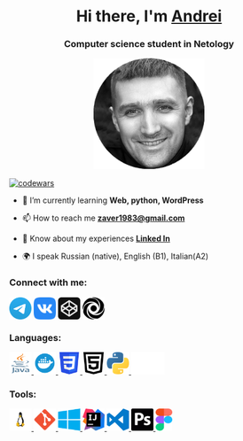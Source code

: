 <h1 align="center">Hi there, I'm <a href="https://github.com/ZavyalovAndrei/" target="_blank">Andrei</a> </h1>
<h3 align="center">Computer science student in Netology</h3>
<p align="center">
<img src="https://raw.githubusercontent.com/ZavyalovAndrei/AboutMyself/main/Images/Photo.png" alt="Photo" height="200" width="200" />
</p>

[![codewars](https://www.codewars.com/users/ZavyalovAndrei/badges/small)](https://www.codewars.com/users/ZavyalovAndrei)

- 🌱 I’m currently learning **Web, python, WordPress**

- 📫 How to reach me **zaver1983@gmail.com**

- 📄 Know about my experiences [**Linked In**](https://linkedin.com/in/андрей-завьялов-b706a925a)

- 🌍 I speak Russian (native), English (B1), Italian(A2)

### Connect with me:

<p align="left">
<a href="https://https://t.me/AndreiZavialov" target="blank"><img align="center" src="https://raw.githubusercontent.com/ZavyalovAndrei/AboutMyself/14da197a952f75f87e04aa37d86304ae228384de/Images/Telegram.svg" alt="Telegram" height="40" width="40" /></a>
<a href="https://vk.com/azavyalov83" target="blank"><img align="center" src="https://raw.githubusercontent.com/ZavyalovAndrei/AboutMyself/eefaf1664217fa5db2905c027cf7f7fc0e5ec951/Images/vk.svg" alt="VK" height="40" width="40" /></a>
<a href="https://codepen.io/Zaver666" target="blank"><img align="center" src="https://raw.githubusercontent.com/ZavyalovAndrei/AboutMyself/14da197a952f75f87e04aa37d86304ae228384de/Images/codepen.svg" alt="Codepen" height="40" width="40" /></a>
<a href="https://replit.com/@AndrieiZavialov" target="blank"><img align="center" src="https://raw.githubusercontent.com/ZavyalovAndrei/AboutMyself/14da197a952f75f87e04aa37d86304ae228384de/Images/replit.svg" alt="ReplIt" height="40" width="40" /></a>
</p>

### Languages:

<p align="left"> 
<a href="https://www.java.com/" target="_blank" rel="noreferrer"> <img src="https://raw.githubusercontent.com/ZavyalovAndrei/AboutMyself/14da197a952f75f87e04aa37d86304ae228384de/Images/java.svg" alt="Java" width="40" height="40"/> </a> 
<a href="https://www.docker.com/" target="_blank" rel="noreferrer"> <img src="https://raw.githubusercontent.com/ZavyalovAndrei/AboutMyself/14da197a952f75f87e04aa37d86304ae228384de/Images/docker.svg" alt="Docker" width="40" height="40"/> </a> 
<a href="https://www.w3schools.com/css/" target="_blank" rel="noreferrer"> <img src="https://raw.githubusercontent.com/ZavyalovAndrei/AboutMyself/14da197a952f75f87e04aa37d86304ae228384de/Images/CSS3.svg" alt="css3" width="40" height="40"/> </a> 
<a href="https://www.w3.org/html/" target="_blank" rel="noreferrer"> <img src="https://raw.githubusercontent.com/ZavyalovAndrei/AboutMyself/14da197a952f75f87e04aa37d86304ae228384de/Images/HTML5.svg" alt="html5" width="40" height="40"/> </a> 
<a href="https://www.python.org" target="_blank" rel="noreferrer"> <img src="https://raw.githubusercontent.com/ZavyalovAndrei/AboutMyself/14da197a952f75f87e04aa37d86304ae228384de/Images/python.svg" alt="python" width="40" height="40"/> </a> 
<a href="https://www.markdownguide.org/basic-syntax/" target="_blank" rel="noreferrer"> <img src="https://raw.githubusercontent.com/ZavyalovAndrei/AboutMyself/14da197a952f75f87e04aa37d86304ae228384de/Images/markdown-white.svg" alt="python" width="60" height="40"/> </a> 
</p>

### Tools:

<p align="left"> 
<a href="https://www.linux.org/" target="_blank" rel="noreferrer"> <img src="https://raw.githubusercontent.com/ZavyalovAndrei/AboutMyself/3770fcaa2d06d3df15e087fca1649fdb7e3fead3/Images/linux.svg" alt="linux" width="40" height="40"/> </a> 
<a href="https://git-scm.com/" target="_blank" rel="noreferrer"> <img src="https://raw.githubusercontent.com/ZavyalovAndrei/AboutMyself/14da197a952f75f87e04aa37d86304ae228384de/Images/git.svg" alt="git" width="40" height="40"/> </a> 
<a href="https://www.microsoft.com/en-us/windows?r=1" target="_blank" rel="noreferrer"> <img src="https://raw.githubusercontent.com/ZavyalovAndrei/AboutMyself/14da197a952f75f87e04aa37d86304ae228384de/Images/windows.svg" alt="Windows" width="40" height="40"/> </a> 
<a href="https://www.jetbrains.com/idea/" target="_blank" rel="noreferrer"> <img src="https://raw.githubusercontent.com/ZavyalovAndrei/AboutMyself/14da197a952f75f87e04aa37d86304ae228384de/Images/idea.svg" alt="Idea" width="40" height="40"/> </a> 
<a href="https://code.visualstudio.com/" target="_blank" rel="noreferrer"> <img src="https://raw.githubusercontent.com/ZavyalovAndrei/AboutMyself/3770fcaa2d06d3df15e087fca1649fdb7e3fead3/Images/vscode.svg" alt="VSCode" width="40" height="40"/> </a> 
<a href="https://www.adobe.com/products/photoshop.html" target="_blank" rel="noreferrer"> <img src="https://raw.githubusercontent.com/ZavyalovAndrei/AboutMyself/14da197a952f75f87e04aa37d86304ae228384de/Images/photoshop.svg" alt="Photoshop" width="40" height="40"/> </a> 
<a href="https://www.figma.com/" target="_blank" rel="noreferrer"> <img src="https://raw.githubusercontent.com/ZavyalovAndrei/AboutMyself/14da197a952f75f87e04aa37d86304ae228384de/Images/figma.svg" alt="figma" width="30" height="40"/> </a> 
</p>
